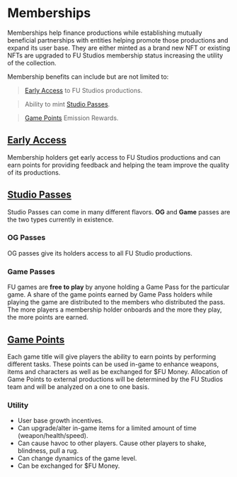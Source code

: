 # Memberships

Memberships help finance productions while establishing mutually beneficial partnerships with entities helping promote those productions and expand its user base. They are either minted as a brand new NFT or existing NFTs are upgraded to FU Studios membership status increasing the utility of the collection.

Membership benefits can include but are not limited to:

> <a href="#early-access">Early Access</a> to FU Studios productions.

> Ability to mint <a href="#studio-passes">Studio Passes</a>.

> <a href="#game-points">Game Points</a> Emission Rewards.

## [Early Access](#early-access)

Membership holders get early access to FU Studios productions and can earn points for providing feedback and helping the team improve the quality of its productions.

## [Studio Passes](#studio-passes)

Studio Passes can come in many different flavors. **OG** and **Game** passes are the two types currently in existence.

### OG Passes

OG passes give its holders access to all FU Studio productions.

### Game Passes

FU games are **free to play** by anyone holding a Game Pass for the particular game. A share of the game points earned by Game Pass holders while playing the game are distributed to the members who distributed the pass. The more players a membership holder onboards and the more they play, the more points are earned.

## [Game Points](#game-points)

Each game title will give players the ability to earn points by performing different tasks. These points can be used in-game to enhance weapons, items and characters as well as be exchanged for $FU Money. Allocation of Game Points to external productions will be determined by the FU Studios team and will be analyzed on a one to one basis.

### Utility

- User base growth incentives.
- Can upgrade/alter in-game items for a limited amount of time (weapon/health/speed).
- Can cause havoc to other players. Cause other players to shake, blindness, pull a rug.
- Can change dynamics of the game level.
- Can be exchanged for $FU Money.
